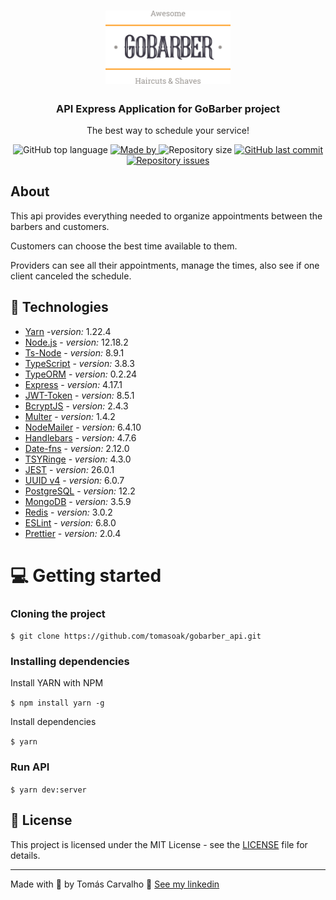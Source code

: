 <h1 align="center">
  <img alt="Logo" src="logo.svg" width="200px">
</h1>

<h3 align="center">
  API Express Application for GoBarber project
</h3>

<p align="center">The best way to schedule your service!</p>

<p align="center">
  <img alt="GitHub top language" src="https://img.shields.io/github/languages/top/tomasoak/gobarber_api?color=%23FF9000">

  <a href="https://www.linkedin.com/in/tomas-carvalho/" target="_blank" rel="noopener noreferrer">
    <img alt="Made by" src="https://img.shields.io/badge/made%20by-Tomas%20Carvalho-%23FF9000">
  </a>

  <img alt="Repository size" src="https://img.shields.io/github/repo-size/tomasoak/gobarber_api?color=%23FF9000">

  <a href="https://github.com/tomasoak/gobarber_api/commits/master">
    <img alt="GitHub last commit" src="https://img.shields.io/github/last-commit/tomasoak/gobarber_api?color=%23FF9000">
  </a>

  <a href="https://github.com/tomasoak/gobarber_api/issues">
    <img alt="Repository issues" src="https://img.shields.io/github/issues/tomasoak/gobarber_api?color=%23FF9000">
  </a>

</p>


## About

This api provides everything needed to organize appointments between the barbers and customers.

Customers can choose the best time available to them.

Providers can see all their appointments, manage the times, also see if one client canceled the schedule.


## :rocket: Technologies

- [Yarn](https://classic.yarnpkg.com/lang/en/) -*version:* 1.22.4
- [Node.js](https://nodejs.org/en/) - *version:* 12.18.2
- [Ts-Node](https://github.com/TypeStrong/ts-node) - *version:* 8.9.1
- [TypeScript](https://www.typescriptlang.org/) - *version:* 3.8.3
- [TypeORM](https://typeorm.io/#/) - *version:* 0.2.24
- [Express](https://expressjs.com/pt-br/) - *version:* 4.17.1
- [JWT-Token](https://jwt.io/) - *version:* 8.5.1
- [BcryptJS](https://www.npmjs.com/package/bcryptjs) - *version:* 2.4.3
- [Multer](https://github.com/expressjs/multer) - *version:* 1.4.2
- [NodeMailer](https://nodemailer.com/about/) - *version:* 6.4.10
- [Handlebars](https://handlebarsjs.com/) - *version:* 4.7.6
- [Date-fns](https://date-fns.org/) - *version:* 2.12.0
- [TSYRinge](https://github.com/microsoft/tsyringe) - *version:* 4.3.0
- [JEST](https://jestjs.io/) - *version:* 26.0.1
- [UUID v4](https://github.com/thenativeweb/uuidv4/) - *version:* 6.0.7
- [PostgreSQL](https://www.postgresql.org/) - *version:* 12.2
- [MongoDB](https://www.mongodb.com/) - *version:* 3.5.9
- [Redis](https://redis.io/) - *version:* 3.0.2
- [ESLint](https://eslint.org/) - *version:* 6.8.0
- [Prettier](https://prettier.io/) - *version:* 2.0.4


# :computer: Getting started

### Cloning the project

``` $ git clone https://github.com/tomasoak/gobarber_api.git ```

### Installing dependencies

Install YARN with NPM

``` $ npm install yarn -g ```

Install dependencies

``` $ yarn ```

### Run API

``` $ yarn dev:server ```


## 📝 License

This project is licensed under the MIT License - see the [LICENSE](LICENSE) file for details.

---

Made with 💜 by Tomás Carvalho 👋 [See my linkedin](https://www.linkedin.com/in/tomas-carvalho/)
